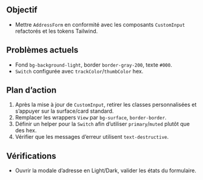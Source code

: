 ## Objectif
- Mettre `AddressForm` en conformité avec les composants `CustomInput` refactorés et les tokens Tailwind.

## Problèmes actuels
- Fond `bg-background-light`, border `border-gray-200`, texte `#000`.
- `Switch` configurée avec `trackColor`/`thumbColor` hex.

## Plan d’action
1. Après la mise à jour de `CustomInput`, retirer les classes personnalisées et s’appuyer sur la surface/card standard.
2. Remplacer les wrappers `View` par `bg-surface`, `border-border`.
3. Définir un helper pour la `Switch` afin d’utiliser `primary`/`muted` plutôt que des hex.
4. Vérifier que les messages d’erreur utilisent `text-destructive`.

## Vérifications
- Ouvrir la modale d’adresse en Light/Dark, valider les états du formulaire.
